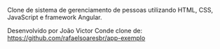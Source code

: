 Clone de sistema de gerenciamento de pessoas utilizando HTML, CSS, JavaScript e framework Angular.

Desenvolvido por João Victor Conde
clone de: https://github.com/rafaelsoaresbr/app-exemplo
